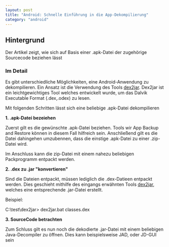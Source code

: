 ```yaml
---
layout: post
title: "Android: Schnelle Einführung in die App-Dekompilierung"
category: "android"
---
```




## Hintergrund

Der Artikel zeigt, wie sich auf Basis einer .apk-Datei der zugehörige Sourcecode beziehen lässt

### Im Detail

Es gibt unterschiedliche Möglichkeiten, eine Android-Anwendung zu dekompilieren.
Ein Ansatz ist die Verwendung des Tools <a href="https://code.google.com/p/dex2jar/">dex2jar</a>.
Dex2jar ist ein leichtgewichtiges Tool welches entwickelt wurde, um das Dalvik Executable Format (.dex,.odex) zu lesen.

Mit folgenden Schritten lässt sich eine beliebige .apk-Datei dekompilieren

<strong>1. .apk-Datei bezeiehen </strong>

Zuerst gilt es die gewünschte .apk-Datei beziehen. Tools wir App Backup and Restore können in diesem Fall hilfreich sein. Anschließend gilt es die Datei dahingehen umzubennen, dass die einstige .apk-Datei zu einer .zip-Datei wird.

Im Anschluss kann die zip-Datei mit einem nahezu beliebigen Packprogramm entpackt werden.


<strong>2. .dex zu .jar "konvertieren"  </strong>

Sind die Dateien entpackt, müssen lediglich die .dex-Datieen entpackt werden.
Dies geschieht mithilfe des eingangs erwähnten Tools <a href="https://code.google.com/p/dex2jar/">dex2jar</a>, welches eine entsprechende .jar-Datei erstellt.

Beispiel:

C:\test\dex2jar> dex2jar.bat classes.dex

<strong>3. SourceCode betrachten        </strong>

Zum Schluss gilt es nun noch die dekodierte .jar-Datei mit einem beliebigen Java-Decompiler zu öffnen. Dies kann beispielsweise JAD, oder JD-GUI sein


